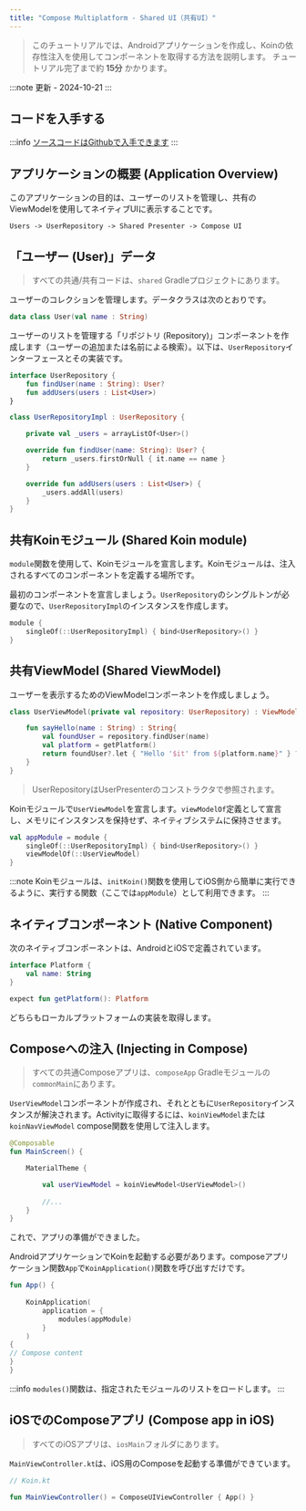 ```yaml
---
title: "Compose Multiplatform - Shared UI（共有UI）"
---
```

> このチュートリアルでは、Androidアプリケーションを作成し、Koinの依存性注入を使用してコンポーネントを取得する方法を説明します。
> チュートリアル完了まで約 __15分__ かかります。

:::note
更新 - 2024-10-21
:::

## コードを入手する

:::info
[ソースコードはGithubで入手できます](https://github.com/InsertKoinIO/koin-getting-started/tree/main/ComposeMultiplatform)
:::

## アプリケーションの概要 (Application Overview)

このアプリケーションの目的は、ユーザーのリストを管理し、共有のViewModelを使用してネイティブUIに表示することです。

`Users -> UserRepository -> Shared Presenter -> Compose UI`

## 「ユーザー (User)」データ

> すべての共通/共有コードは、`shared` Gradleプロジェクトにあります。

ユーザーのコレクションを管理します。データクラスは次のとおりです。

```kotlin
data class User(val name : String)
```

ユーザーのリストを管理する「リポジトリ (Repository)」コンポーネントを作成します（ユーザーの追加または名前による検索）。以下は、`UserRepository`インターフェースとその実装です。

```kotlin
interface UserRepository {
    fun findUser(name : String): User?
    fun addUsers(users : List<User>)
}

class UserRepositoryImpl : UserRepository {

    private val _users = arrayListOf<User>()

    override fun findUser(name: String): User? {
        return _users.firstOrNull { it.name == name }
    }

    override fun addUsers(users : List<User>) {
        _users.addAll(users)
    }
}
```

## 共有Koinモジュール (Shared Koin module)

`module`関数を使用して、Koinモジュールを宣言します。Koinモジュールは、注入されるすべてのコンポーネントを定義する場所です。

最初のコンポーネントを宣言しましょう。`UserRepository`のシングルトンが必要なので、`UserRepositoryImpl`のインスタンスを作成します。

```kotlin
module {
    singleOf(::UserRepositoryImpl) { bind<UserRepository>() }
}
```

## 共有ViewModel (Shared ViewModel)

ユーザーを表示するためのViewModelコンポーネントを作成しましょう。

```kotlin
class UserViewModel(private val repository: UserRepository) : ViewModel() {

    fun sayHello(name : String) : String{
        val foundUser = repository.findUser(name)
        val platform = getPlatform()
        return foundUser?.let { "Hello '$it' from ${platform.name}" } ?: "User '$name' not found!"
    }
}
```

> UserRepositoryはUserPresenterのコンストラクタで参照されます。

Koinモジュールで`UserViewModel`を宣言します。`viewModelOf`定義として宣言し、メモリにインスタンスを保持せず、ネイティブシステムに保持させます。

```kotlin
val appModule = module {
    singleOf(::UserRepositoryImpl) { bind<UserRepository>() }
    viewModelOf(::UserViewModel)
}
```

:::note
Koinモジュールは、`initKoin()`関数を使用してiOS側から簡単に実行できるように、実行する関数（ここでは`appModule`）として利用できます。
:::

## ネイティブコンポーネント (Native Component)

次のネイティブコンポーネントは、AndroidとiOSで定義されています。

```kotlin
interface Platform {
    val name: String
}

expect fun getPlatform(): Platform
```

どちらもローカルプラットフォームの実装を取得します。

## Composeへの注入 (Injecting in Compose)

> すべての共通Composeアプリは、`composeApp` Gradleモジュールの`commonMain`にあります。

`UserViewModel`コンポーネントが作成され、それとともに`UserRepository`インスタンスが解決されます。Activityに取得するには、`koinViewModel`または`koinNavViewModel` compose関数を使用して注入します。

```kotlin
@Composable
fun MainScreen() {

    MaterialTheme {

        val userViewModel = koinViewModel<UserViewModel>()
        
        //...
    }
}
```

これで、アプリの準備ができました。

AndroidアプリケーションでKoinを起動する必要があります。composeアプリケーション関数`App`で`KoinApplication()`関数を呼び出すだけです。

```kotlin
fun App() {
    
    KoinApplication(
        application = {
            modules(appModule)
        }
    )
{
// Compose content
}
}
```

:::info
`modules()`関数は、指定されたモジュールのリストをロードします。
:::

## iOSでのComposeアプリ (Compose app in iOS)

> すべてのiOSアプリは、`iosMain`フォルダにあります。

`MainViewController.kt`は、iOS用のComposeを起動する準備ができています。

```kotlin
// Koin.kt

fun MainViewController() = ComposeUIViewController { App() }
```